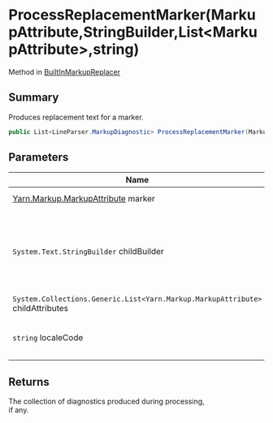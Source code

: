 # ProcessReplacementMarker(MarkupAttribute,StringBuilder,List\<MarkupAttribute>,string)

Method in [BuiltInMarkupReplacer](yarn.markup.builtinmarkupreplacer.md)

## Summary

Produces replacement text for a marker.

```csharp
public List<LineParser.MarkupDiagnostic> ProcessReplacementMarker(MarkupAttribute marker, StringBuilder childBuilder, List<MarkupAttribute> childAttributes, string localeCode)
```

## Parameters

| Name                                                                           | Description                                                                                                                                                               |
| ------------------------------------------------------------------------------ | ------------------------------------------------------------------------------------------------------------------------------------------------------------------------- |
| [Yarn.Markup.MarkupAttribute](yarn.markup.markupattribute.md) marker           | The marker to process into replacement text.                                                                                                                              |
| `System.Text.StringBuilder` childBuilder                                       | A `System.Text.StringBuilder` that contains the child text contained within `marker` . Use the methods on this stringbuilder to produce any text needed from this marker. |
| `System.Collections.Generic.List<Yarn.Markup.MarkupAttribute>` childAttributes | The child attributes of `marker` .                                                                                                                                        |
| `string` localeCode                                                            | A BCP-47 locale code that represents the locale in which any processing should take place.                                                                                |

## Returns

The collection of diagnostics produced during processing,\
if any.
